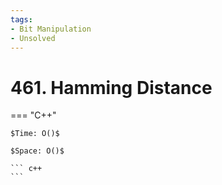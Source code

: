 ```yaml
---
tags:
- Bit Manipulation
- Unsolved
---
```



# 461. Hamming Distance

=== "C++"

    $Time: O()$

    $Space: O()$

    ``` c++
    ```